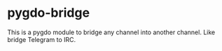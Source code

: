 # pygdo-bridge
This is a pygdo module to bridge any channel into another channel. Like bridge Telegram to IRC.
